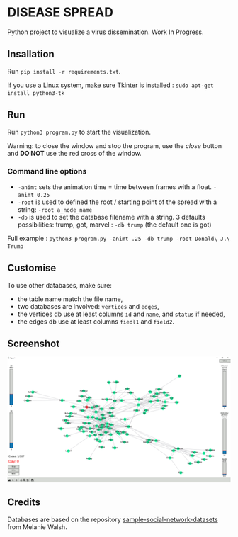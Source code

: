 # DISEASE SPREAD

Python project to visualize a virus dissemination. Work In Progress.


## Insallation

Run `pip install -r requirements.txt`.

If you use a Linux system, make sure Tkinter is installed : `sudo apt-get install python3-tk`

## Run

Run `python3 program.py` to start the visualization.

Warning: to close the window and stop the program, use the *close* button and **DO NOT** use the red cross of the window.

### Command line options

- `-animt` sets the animation time = time between frames with a float. `-animt 0.25`
- `-root` is used to defined the root / starting point of the spread with a string: `-root a_node_name`
- `-db` is used to set the database filename with a string. 3 defaults possibilities: trump, got, marvel : `-db trump` (the default one is got)

Full example : `python3 program.py -animt .25 -db trump -root Donald\ J.\ Trump` 

## Customise

To use other databases, make sure:
- the table name match the file name,
- two databases are involved: `vertices` and `edges`,
- the vertices db use at least columns `id` and `name`, and `status` if needed,
- the edges db use at least columns `fiedl1` and `field2`.

## Screenshot

![screenshot with got db](screenshot.gif)

## Credits

Databases are based on the repository [sample-social-network-datasets](https://github.com/melaniewalsh/sample-social-network-datasets) from Melanie Walsh.
